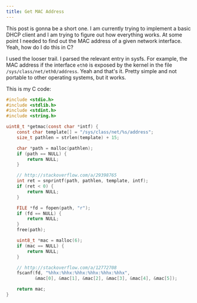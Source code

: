 ```yaml
---
title: Get MAC Address
---
```


This post is gonna be a short one. I am currently trying to implement a basic
DHCP client and I am trying to figure out how everything works. At some
point I needed to find out the MAC address of a given network interface.
Yeah, how do I do this in C?

I used the looser trail. I parsed the relevant entry in sysfs. For example,
the MAC address if the interface `eth0` is exposed by the kernel in the
file `/sys/class/net/eth0/address`. Yeah and that's it. Pretty simple and
not portable to other operating systems, but it works.

This is my C code:

``` c
#include <stdio.h>
#include <stdlib.h>
#include <stdint.h>
#include <string.h>

uint8_t *getmac(const char *intf) {
    const char template[] = "/sys/class/net/%s/address";
    size_t pathlen = strlen(template) + 15;

    char *path = malloc(pathlen);
    if (path == NULL) {
        return NULL;
    }

    // http://stackoverflow.com/a/29398765
    int ret = snprintf(path, pathlen, template, intf);
    if (ret < 0) {
        return NULL;
    }

    FILE *fd = fopen(path, "r");
    if (fd == NULL) {
        return NULL;
    }
    free(path);

    uint8_t *mac = malloc(6);
    if (mac == NULL) {
        return NULL;
    }

    // http://stackoverflow.com/a/12772708
    fscanf(fd, "%hhx:%hhx:%hhx:%hhx:%hhx:%hhx",
           &mac[0], &mac[1], &mac[2], &mac[3], &mac[4], &mac[5]);

    return mac;
}
```
